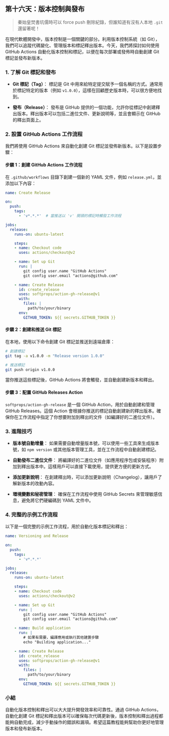 ## 第十六天：**版本控制與發布**

> 秦始皇焚書坑儒時可以 force push 刪除紀錄，但誰知道有沒有人本地 `.git` 還留著呢！
 
在現代軟體開發中，版本控制是一個關鍵的部分。利用版本控制系統（如 Git），我們可以追蹤代碼變化、管理版本和標記釋出版本。今天，我們將探討如何使用 GitHub Actions 自動化版本控制和標記，以便在每次部署或發佈時自動創建 Git 標記並發布新版本。

### **1. 了解 Git 標記和發布**

- **Git 標記（Tag）**：
  標記是 Git 中用來給特定提交賦予一個名稱的方式。通常用於標記特定的版本（例如 `v1.0.0`），這樣在回顧歷史版本時，可以很方便地找到。

- **發布（Release）**：
  發布是 GitHub 提供的一個功能，允許你從標記中創建釋出版本。釋出版本可以包括二進位文件、更新說明等，並且會顯示在 GitHub 的釋出頁面上。

### **2. 設置 GitHub Actions 工作流程**

我們將使用 GitHub Actions 來自動化創建 Git 標記並發佈新版本。以下是設置步驟：

#### **步驟 1：創建 GitHub Actions 工作流程**

在 `.github/workflows` 目錄下創建一個新的 YAML 文件，例如 `release.yml`，並添加以下內容：

```yaml
name: Create Release

on:
  push:
    tags:
      - 'v*.*.*'  # 當推送以 'v' 開頭的標記時觸發工作流程

jobs:
  release:
    runs-on: ubuntu-latest

    steps:
    - name: Checkout code
      uses: actions/checkout@v2

    - name: Set up Git
      run: |
        git config user.name "GitHub Actions"
        git config user.email "actions@github.com"

    - name: Create Release
      id: create_release
      uses: softprops/action-gh-release@v1
      with:
        files: |
          path/to/your/binary
      env:
        GITHUB_TOKEN: ${{ secrets.GITHUB_TOKEN }}
```

#### **步驟 2：創建和推送 Git 標記**

在本地，使用以下命令創建 Git 標記並推送到遠端倉庫：

```bash
# 創建標記
git tag -a v1.0.0 -m "Release version 1.0.0"

# 推送標記
git push origin v1.0.0
```

當你推送這些標記後，GitHub Actions 將會觸發，並自動創建新版本和釋出。

#### **步驟 3：配置 GitHub Releases Action**

`softprops/action-gh-release` 是一個 GitHub Action，用於自動創建和管理 GitHub Releases。這個 Action 會根據你推送的標記自動創建新的釋出版本。確保你在工作流程中指定了你想要附加到釋出的文件（如編譯好的二進位文件）。

### **3. 進階技巧**

- **版本號自動增量**：
  如果需要自動增量版本號，可以使用一些工具來生成版本號，如 `npm version` 或其他版本管理工具，並在工作流程中自動創建標記。

- **自動發布二進位文件**：
  將編譯好的二進位文件（如應用程序包或安裝程序）附加到釋出版本中。這樣用戶可以直接下載使用，提供更方便的更新方式。

- **添加更新說明**：
  在創建釋出時，可以添加更新說明（Changelog），讓用戶了解新版本的改動內容。

- **環境變數和秘密管理**：
  確保在工作流程中使用 GitHub Secrets 來管理敏感信息，避免將它們硬編碼到 YAML 文件中。

### **4. 完整的示例工作流程**

以下是一個完整的示例工作流程，用於自動化版本標記和釋出：

```yaml
name: Versioning and Release

on:
  push:
    tags:
      - 'v*.*.*'

jobs:
  release:
    runs-on: ubuntu-latest

    steps:
    - name: Checkout code
      uses: actions/checkout@v2

    - name: Set up Git
      run: |
        git config user.name "GitHub Actions"
        git config user.email "actions@github.com"

    - name: Build application
      run: |
        # 如果有需要，編譯應用或執行其他建置步驟
        echo "Building application..."

    - name: Create Release
      id: create_release
      uses: softprops/action-gh-release@v1
      with:
        files: |
          path/to/your/binary
      env:
        GITHUB_TOKEN: ${{ secrets.GITHUB_TOKEN }}
```

### **小結**

自動化版本控制和釋出可以大大提升開發效率和可靠性。通過 GitHub Actions，自動化創建 Git 標記和釋出版本可以確保每次代碼更新後，版本控制和釋出過程都能夠自動完成，減少手動操作的錯誤和漏項。希望這篇教程能夠幫助你更好地管理版本和發布新版本。